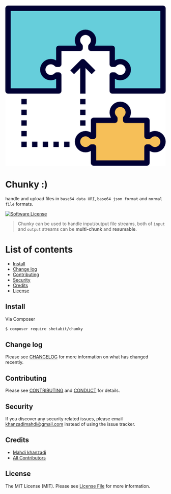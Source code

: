 <p align="center"><img src="resources/images/chunky.png?raw=true"></p>

# Chunky :)

handle and upload files in `base64 data URI`, `base64 json format`  and `normal file` formats.

[![Software License][ico-license]](LICENSE.md)

> Chunky can be used to handle input/output file streams, both of `input` and `output` streams can be **multi-chunk** and **resumable**.

# List of contents

- [Install](#install)
- [Change log](#change-log)
- [Contributing](#contributing)
- [Security](#security)
- [Credits](#credits)
- [License](#license)

## Install

Via Composer

``` bash
$ composer require shetabit/chunky
```

## Change log

Please see [CHANGELOG](CHANGELOG.md) for more information on what has changed recently.

## Contributing

Please see [CONTRIBUTING](CONTRIBUTING.md) and [CONDUCT](CONDUCT.md) for details.

## Security

If you discover any security related issues, please email khanzadimahdi@gmail.com instead of using the issue tracker.

## Credits

- [Mahdi khanzadi][link-author]
- [All Contributors][link-contributors]

## License

The MIT License (MIT). Please see [License File](LICENSE.md) for more information.

[ico-license]: https://img.shields.io/badge/license-MIT-brightgreen.svg?style=flat-square

[link-author]: https://github.com/khanzadimahdi
[link-contributors]: ../../contributors
